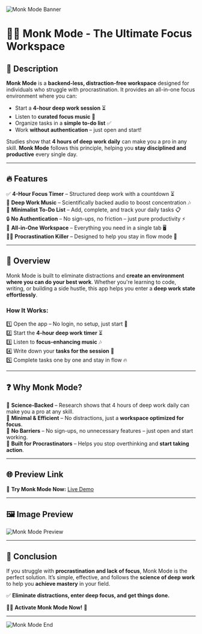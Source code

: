 ![Monk Mode Banner](https://i.pinimg.com/736x/58/e6/f4/58e6f477f6f63af42c2e8a23befda2f9.jpg)

# 🧘‍♂️ Monk Mode - The Ultimate Focus Workspace

## 🚀 Description
**Monk Mode** is a **backend-less, distraction-free workspace** designed for individuals who struggle with procrastination. It provides an all-in-one focus environment where you can:
- Start a **4-hour deep work session** ⏳
- Listen to **curated focus music** 🎵
- Organize tasks in a **simple to-do list** ✅
- Work **without authentication** – just open and start!

Studies show that **4 hours of deep work daily** can make you a pro in any skill. **Monk Mode** follows this principle, helping you **stay disciplined and productive** every single day.

---

## 🔥 Features
✅ **4-Hour Focus Timer** – Structured deep work with a countdown ⏳  
🎵 **Deep Work Music** – Scientifically backed audio to boost concentration 🎶  
📝 **Minimalist To-Do List** – Add, complete, and track your daily tasks 📋  
🔒 **No Authentication** – No sign-ups, no friction – just pure productivity ⚡  
🎯 **All-in-One Workspace** – Everything you need in a single tab 🖥️  
🧘‍♂️ **Procrastination Killer** – Designed to help you stay in flow mode 🚀  

---

## 📌 Overview
Monk Mode is built to eliminate distractions and **create an environment where you can do your best work**. Whether you're learning to code, writing, or building a side hustle, this app helps you enter a **deep work state effortlessly**.

### **How It Works:**
1️⃣ Open the app – No login, no setup, just start 🚀  
2️⃣ Start the **4-hour deep work timer** ⏳  
3️⃣ Listen to **focus-enhancing music** 🎶  
4️⃣ Write down your **tasks for the session** 📝  
5️⃣ Complete tasks one by one and stay in flow 🔥  

---

## ❓ Why Monk Mode?
🔹 **Science-Backed** – Research shows that 4 hours of deep work daily can make you a pro at any skill.  
🔹 **Minimal & Efficient** – No distractions, just a **workspace optimized for focus**.  
🔹 **No Barriers** – No sign-ups, no unnecessary features – just open and start working.  
🔹 **Built for Procrastinators** – Helps you stop overthinking and **start taking action**.  

---

## 🌐 Preview Link
🚀 **Try Monk Mode Now:** [Live Demo](https://your-live-preview-link.com)

---

## 🖼️ Image Preview
![Monk Mode Preview](https://i.pinimg.com/736x/e7/54/f9/e754f9d9147d782ce92eca92312d2bc5.jpg)

---

## 🎯 Conclusion
If you struggle with **procrastination and lack of focus**, Monk Mode is the perfect solution. It’s simple, effective, and follows the **science of deep work** to help you **achieve mastery** in your field.  

✅ **Eliminate distractions, enter deep focus, and get things done.**

🧘‍♂️ **Activate Monk Mode Now!** 🚀

---

![Monk Mode End](https://i.pinimg.com/736x/b3/1a/49/b31a49fed4bd3300e308f763dc83f331.jpg)
